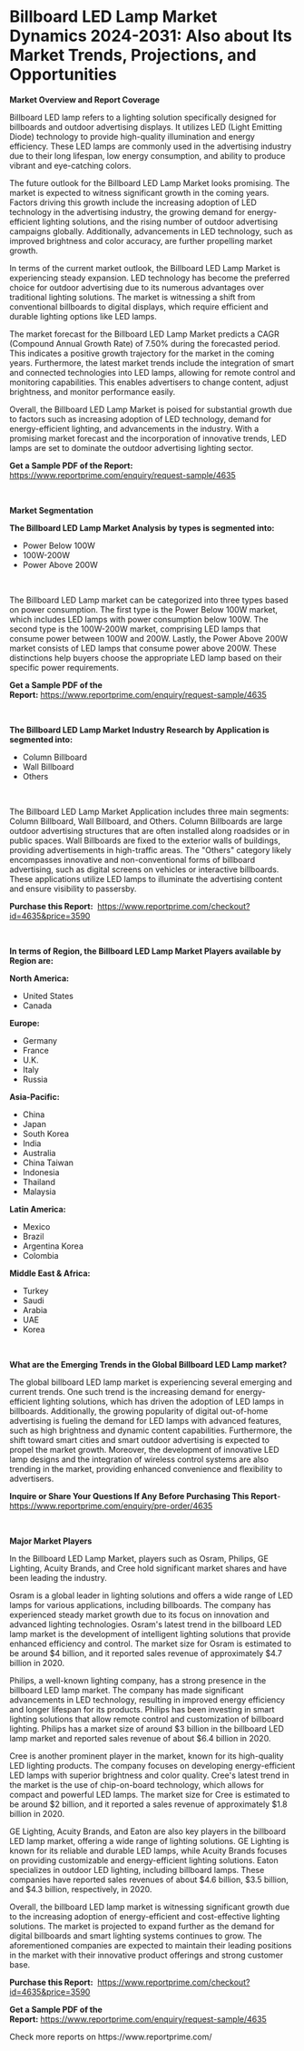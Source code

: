 <p><h1>Billboard LED Lamp Market Dynamics 2024-2031: Also about Its Market Trends, Projections, and Opportunities</h1></p><p><strong>Market Overview and Report Coverage</strong></p>
<p><p>Billboard LED lamp refers to a lighting solution specifically designed for billboards and outdoor advertising displays. It utilizes LED (Light Emitting Diode) technology to provide high-quality illumination and energy efficiency. These LED lamps are commonly used in the advertising industry due to their long lifespan, low energy consumption, and ability to produce vibrant and eye-catching colors.</p><p>The future outlook for the Billboard LED Lamp Market looks promising. The market is expected to witness significant growth in the coming years. Factors driving this growth include the increasing adoption of LED technology in the advertising industry, the growing demand for energy-efficient lighting solutions, and the rising number of outdoor advertising campaigns globally. Additionally, advancements in LED technology, such as improved brightness and color accuracy, are further propelling market growth.</p><p>In terms of the current market outlook, the Billboard LED Lamp Market is experiencing steady expansion. LED technology has become the preferred choice for outdoor advertising due to its numerous advantages over traditional lighting solutions. The market is witnessing a shift from conventional billboards to digital displays, which require efficient and durable lighting options like LED lamps.</p><p>The market forecast for the Billboard LED Lamp Market predicts a CAGR (Compound Annual Growth Rate) of 7.50% during the forecasted period. This indicates a positive growth trajectory for the market in the coming years. Furthermore, the latest market trends include the integration of smart and connected technologies into LED lamps, allowing for remote control and monitoring capabilities. This enables advertisers to change content, adjust brightness, and monitor performance easily.</p><p>Overall, the Billboard LED Lamp Market is poised for substantial growth due to factors such as increasing adoption of LED technology, demand for energy-efficient lighting, and advancements in the industry. With a promising market forecast and the incorporation of innovative trends, LED lamps are set to dominate the outdoor advertising lighting sector.</p></p>
<p><strong>Get a Sample PDF of the Report:</strong> <a href="https://www.reportprime.com/enquiry/request-sample/4635">https://www.reportprime.com/enquiry/request-sample/4635</a></p>
<p>&nbsp;</p>
<p><strong>Market Segmentation</strong></p>
<p><strong>The Billboard LED Lamp Market Analysis by types is segmented into:</strong></p>
<p><ul><li>Power Below 100W</li><li>100W-200W</li><li>Power Above 200W</li></ul></p>
<p>&nbsp;</p>
<p><p>The Billboard LED Lamp market can be categorized into three types based on power consumption. The first type is the Power Below 100W market, which includes LED lamps with power consumption below 100W. The second type is the 100W-200W market, comprising LED lamps that consume power between 100W and 200W. Lastly, the Power Above 200W market consists of LED lamps that consume power above 200W. These distinctions help buyers choose the appropriate LED lamp based on their specific power requirements.</p></p>
<p><strong>Get a Sample PDF of the Report:</strong>&nbsp;<a href="https://www.reportprime.com/enquiry/request-sample/4635">https://www.reportprime.com/enquiry/request-sample/4635</a></p>
<p>&nbsp;</p>
<p><strong>The Billboard LED Lamp Market Industry Research by Application is segmented into:</strong></p>
<p><ul><li>Column Billboard</li><li>Wall Billboard</li><li>Others</li></ul></p>
<p>&nbsp;</p>
<p><p>The Billboard LED Lamp Market Application includes three main segments: Column Billboard, Wall Billboard, and Others. Column Billboards are large outdoor advertising structures that are often installed along roadsides or in public spaces. Wall Billboards are fixed to the exterior walls of buildings, providing advertisements in high-traffic areas. The "Others" category likely encompasses innovative and non-conventional forms of billboard advertising, such as digital screens on vehicles or interactive billboards. These applications utilize LED lamps to illuminate the advertising content and ensure visibility to passersby.</p></p>
<p><strong>Purchase this Report:</strong>&nbsp; <a href="https://www.reportprime.com/checkout?id=4635&price=3590">https://www.reportprime.com/checkout?id=4635&price=3590</a></p>
<p>&nbsp;</p>
<p><strong>In terms of Region, the Billboard LED Lamp Market Players available by Region are:</strong></p>
<p>
    <p> <strong> North America: </strong>
        <ul>
            <li>United States</li>
            <li>Canada</li>
        </ul>
        </p> 
    <p> <strong> Europe: </strong>
        <ul>
            <li>Germany</li>
            <li>France</li>
            <li>U.K.</li>
            <li>Italy</li>
            <li>Russia</li>
        </ul>
        </p> 
    <p> <strong> Asia-Pacific: </strong>
        <ul>
            <li>China</li>
            <li>Japan</li>
            <li>South Korea</li>
            <li>India</li>
            <li>Australia</li>
            <li>China Taiwan</li>
            <li>Indonesia</li>
            <li>Thailand</li>
            <li>Malaysia</li>
        </ul>
        </p> 
    <p> <strong> Latin America: </strong>
        <ul>
            <li>Mexico</li>
            <li>Brazil</li>
            <li>Argentina Korea</li>
            <li>Colombia</li>
        </ul>
        </p> 
    <p> <strong> Middle East & Africa: </strong>
        <ul>
            <li>Turkey</li>
            <li>Saudi</li>
            <li>Arabia</li>
            <li>UAE</li>
            <li>Korea</li>
        </ul>
    </p>
    </p>
<p>&nbsp;</p>
<p><strong>What are the Emerging Trends in the Global Billboard LED Lamp market?</strong></p>
<p><p>The global billboard LED lamp market is experiencing several emerging and current trends. One such trend is the increasing demand for energy-efficient lighting solutions, which has driven the adoption of LED lamps in billboards. Additionally, the growing popularity of digital out-of-home advertising is fueling the demand for LED lamps with advanced features, such as high brightness and dynamic content capabilities. Furthermore, the shift toward smart cities and smart outdoor advertising is expected to propel the market growth. Moreover, the development of innovative LED lamp designs and the integration of wireless control systems are also trending in the market, providing enhanced convenience and flexibility to advertisers.</p></p>
<p><strong>Inquire or Share Your Questions If Any Before Purchasing This Report</strong>- <a href="https://www.reportprime.com/enquiry/pre-order/4635">https://www.reportprime.com/enquiry/pre-order/4635</a></p>
<p>&nbsp;</p>
<p><strong>Major Market Players</strong></p>
<p><p>In the Billboard LED Lamp Market, players such as Osram, Philips, GE Lighting, Acuity Brands, and Cree hold significant market shares and have been leading the industry.</p><p>Osram is a global leader in lighting solutions and offers a wide range of LED lamps for various applications, including billboards. The company has experienced steady market growth due to its focus on innovation and advanced lighting technologies. Osram's latest trend in the billboard LED lamp market is the development of intelligent lighting solutions that provide enhanced efficiency and control. The market size for Osram is estimated to be around $4 billion, and it reported sales revenue of approximately $4.7 billion in 2020.</p><p>Philips, a well-known lighting company, has a strong presence in the billboard LED lamp market. The company has made significant advancements in LED technology, resulting in improved energy efficiency and longer lifespan for its products. Philips has been investing in smart lighting solutions that allow remote control and customization of billboard lighting. Philips has a market size of around $3 billion in the billboard LED lamp market and reported sales revenue of about $6.4 billion in 2020.</p><p>Cree is another prominent player in the market, known for its high-quality LED lighting products. The company focuses on developing energy-efficient LED lamps with superior brightness and color quality. Cree's latest trend in the market is the use of chip-on-board technology, which allows for compact and powerful LED lamps. The market size for Cree is estimated to be around $2 billion, and it reported a sales revenue of approximately $1.8 billion in 2020.</p><p>GE Lighting, Acuity Brands, and Eaton are also key players in the billboard LED lamp market, offering a wide range of lighting solutions. GE Lighting is known for its reliable and durable LED lamps, while Acuity Brands focuses on providing customizable and energy-efficient lighting solutions. Eaton specializes in outdoor LED lighting, including billboard lamps. These companies have reported sales revenues of about $4.6 billion, $3.5 billion, and $4.3 billion, respectively, in 2020.</p><p>Overall, the billboard LED lamp market is witnessing significant growth due to the increasing adoption of energy-efficient and cost-effective lighting solutions. The market is projected to expand further as the demand for digital billboards and smart lighting systems continues to grow. The aforementioned companies are expected to maintain their leading positions in the market with their innovative product offerings and strong customer base.</p></p>
<p><strong>Purchase this Report:</strong>&nbsp;&nbsp;<a href="https://www.reportprime.com/checkout?id=4635&price=3590">https://www.reportprime.com/checkout?id=4635&price=3590</a></p>
<p></p>
<p><strong>Get a Sample PDF of the Report:</strong>&nbsp;<a href="https://www.reportprime.com/enquiry/request-sample/4635">https://www.reportprime.com/enquiry/request-sample/4635</a></p>
<p>Check more reports on https://www.reportprime.com/</p>